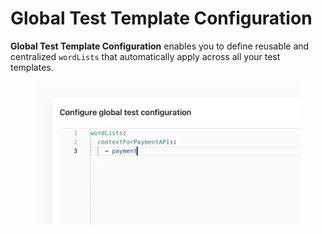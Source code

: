# Global Test Template Configuration

**Global Test Template Configuration** enables you to define reusable and centralized `wordLists` that automatically apply across all your test templates.

<figure><img src="../../.gitbook/assets/image (2) (1).png" alt=""><figcaption></figcaption></figure>
